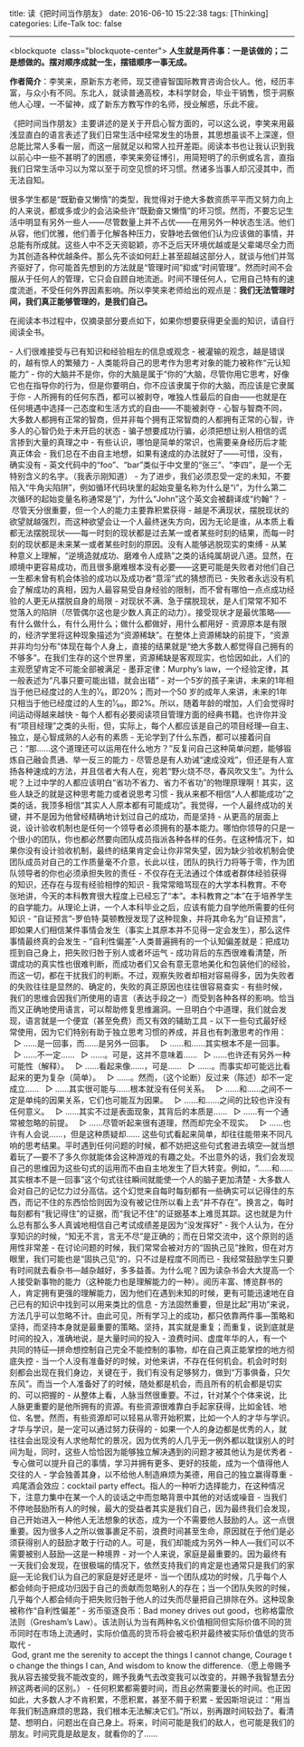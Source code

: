 title: 读《把时间当作朋友》
date: 2016-06-10 15:22:38
tags: [Thinking]
categories: Life-Talk
toc: false

---

<blockquote  class="blockquote-center">
**人生就是两件事：一是该做的；二是想做的。摆对顺序成就一生，摆错顺序一事无成。**
</blockquote>

**作者简介**：李笑来，原新东方老师，现艾德睿智国际教育咨询合伙人。他，经历丰富，与众小有不同。东北人，就读普通高校，本科学财会，毕业干销售，惯于洞察他人心理，一不留神，成了新东方教写作的名师，授业解惑，乐此不疲。

《把时间当作朋友》主要讲述的是关于开启心智方面的，可以这么说，李笑来用最浅显直白的语言表述了我们日常生活中经常发生的场景，其思想虽谈不上深邃，但总能比常人多看一层，而这一层就足以和常人拉开差距。阅读本书也让我认识到我以前心中一些不甚明了的困惑，李笑来旁征博引，用简短明了的示例或名言，直指我们日常生活中习以为常以至于司空见惯的坏习惯。然诸多当事人却沉浸其中，而无法自知。

很多学生都是“既勤奋又懒惰”的类型，我觉得对于绝大多数资质平平而又努力向上的人来说，都或多或少的会沾染些许“既勤奋又懒惰”的坏习惯。然而，不要忘记生活中明显有另外一些人——尽管数量上并不占优——在用另外一种状态生活。他们从容，他们优雅，他们善于化解各种压力，安静地去做他们认为应该做的事情，并总能有所成就。这些人中不乏天资聪颖，亦不乏后天环境优越或是父辈竭尽全力而为其创造各种优越条件。那么先不谈如何赶上甚至超越这部分人，就谈与他们并驾齐驱好了，你可能首先想到的方法就是“管理时间”抑或“时间管理”。然而时间不会服从于任何人的管理，它只会自顾自地流逝。时间不理任何人，它用自己特有的速度流逝，不受任何外界因素影响。所以李笑来老师给出的观点是：**我们无法管理时间，我们真正能够管理的，是我们自己。**

在阅读本书过程中，仅摘录部分要点如下，如果你想要获得更全面的知识，请自行阅读全书。

- 人们很难接受与已有知识和经验相左的信息或观念
- 被灌输的观念，越是错误的，越有惊人的繁殖力
- 人类能将自己的思考作为思考对象的能力被称作“元认知能力”
- 你的大脑并不是你，你的大脑是属于“你的”大脑，尽管你用它思考，好像它也在指导你的行为，但是你要明白，你不应该隶属于你的大脑，而应该是它隶属于你
- 人所拥有的任何东西，都可以被剥夺，唯独人性最后的自由——也就是在任何境遇中选择一己态度和生活方式的自由——不能被剥夺
- 心智与智商不同，大多数人都拥有正常的智商，但并非每个拥有正常智商的人都拥有正常的心智，许多人的心智仍处于未开启的状态
- 骗子想要成功行骗，必须把想让别人相信的谎言掺到大量的真理之中
- 有些认识，哪怕是简单的常识，也需要亲身经历后才能真正体会
- 我们总在不由自主地想，如果有速成的办法就好了——可惜，没有，确实没有
- 英文代码中的“foo”、“bar”类似于中文里的“张三”、“李四”，是一个无特别含义的名字。（我表示刚知道）
- 为了进步，我们必须忍受一定的未知，不要陷入“牛角尖陷阱”，例如循环代码块里的起始变量名称为什么是“i”，为什么第二次循环的起始变量名称通常是“j”，为什么“John”这个英文会被翻译成“约翰”？
- 尽管天分很重要，但一个人的能力主要靠积累获得
- 越是不满现状，摆脱现状的欲望就越强烈，而这种欲望会让一个人最终迷失方向，因为无论是谁，从本质上看都无法摆脱现状——每一时刻的现状都是过去某一或者某些时刻的结果，而每一时刻的现状都是未来某一或者某些时刻的原因。没有人能够逃脱现实的束缚
- 从某种意义上理解，“逆境造就成功、磨难令人成熟”之类的话纯属胡说八道。显然，在顺境中更容易成功，而且很多磨难根本没有必要——这更可能是失败者对他们自己一生都未曾有机会体验的成功以及成功者“意淫”式的猜想而已
- 失败者永远没有机会了解成功的真相，因为人最容易受自身经验的限制，而不曾有哪怕一点点成功经验的人更无从摆脱自身的局限
- 对现状不满、急于摆脱现状，是人们常常不知不觉落入的陷阱（尽管偶尔这也是少数人真正的动力）。接受现状才是最优策略——有什么做什么，有什么用什么；做什么都做好，用什么都用好
- 资源原本是有限的，经济学里将这种现象描述为“资源稀缺”。在整体上资源稀缺的前提下，“资源并非均匀分布”体现在每个人身上，直接的结果就是“绝大多数人都觉得自己拥有的不够多”。在我们生存的这个世界里，资源稀缺是客观现实，也恰因如此，人们的主观愿望肯定不可能全部被满足
- 墨菲定律：Murphy’s law，一个经验定律，其一般表述为“凡事只要可能出错，就会出错”
- 对一个5岁的孩子来讲，未来的1年相当于他已经度过的人生的¹⁄₅，即20%；而对一个50 岁的成年人来讲，未来的1年只相当于他已经度过的人生的¹⁄₅₀，即2%。所以，随着年龄的增加，人们会觉得时间运动得越来越快
- 每个人都有必要阅读项目管理方面的经典书籍。也许你并没有“项目经理”之类的头衔，但，实际上，每个人都应该是自己的项目经理—自主、独立，是心智成熟的人必有的素质
- 无论学到了什么东西，都可以接着问自己：“那……这个道理还可以运用在什么地方？”反复问自己这种简单问题，能够锻炼自己融会贯通、举一反三的能力
- 尽管总是有人劝诫“速成没戏”，但还是有人宣扬各种速成的方法，并且信者大有人在，宛若“野火烧不尽，春风吹又生”。为什么呢？上过中学的人都应该明白“省功不省力、省力不省功”的物理原理啊！其实，这些人缺乏的就是这种思考能力或者说思考习惯
- 我从来都不相信“人人都能成功”之类的话，我顶多相信“其实人人原本都有可能成功”。我觉得，一个人最终成功的关键，并不是因为他曾经精确地计划过自己的成功，而是坚持
- 从更高的层面上说，设计验收机制也是任何一个领导者必须拥有的基本能力。哪怕你领导的只是一个很小的团队，你也都必然要向团队成员指派各种各样的任务。在这种情况下，如果你没有设计验收机制，最终的结果肯定会让你非常失望，因为缺少验收机制会使团队成员对自己的工作质量毫不介意，长此以往，团队的执行力将等于零，作为团队领导者的你也必须承担失败的责任
- 不仅存在无法通过个体或者群体经验获得的知识，还存在与现有经验相悖的知识
- 我常常暗骂现在的大学本科教育。不夸张地讲，今天的本科教育很大程度上已经忘了“本”。本科教育之“本”在于培养学生的自学能力。从理论上讲，一个人本科毕业之后，应该有能力自学他所需要的任何知识
- “自证预言”-罗伯特·莫顿教授发现了这种现象，并将其命名为“自证预言”，即如果人们相信某件事情会发生（事实上其原本并不见得一定会发生），那么这件事情最终真的会发生
- “自利性偏差”-人类普遍拥有的一个认知偏差就是：把成功揽到自己身上，把失败归咎于别人或者坏运气
- 成功背后的东西很难看清楚，所谓成功的真实性也很难判断，而成功者们又会有意无意地美化和包装他们的经验，而这一切，都在干扰我们的判断。不过，观察失败者却相对容易得多，因为失败者的失败往往是显然的、确定的，失败的真正原因也往往很容易查实
- 有些时候，我们的思维会因我们所使用的语言（表达手段之一）而受到各种各样的影响。恰当而又正确地使用语言，可以帮助修复思维漏洞。一旦明白个中道理，我们就会发现，语言就是一个便宜（甚至免费）而又有效的辅助工具
- 以下一些句式最好经常使用，因为它们特别有助于独立思考习惯的养成，并且也有刺激思考的作用：
  ▷ ……是一回事，而……是另外一回事。
  ▷ ……和……其实根本不是一回事。
  ▷ ……不一定……
  ▷ ……。可是，这并不意味着……
  ▷ ……也许还有另外一种可能性（解释）。
  ▷ ……看起来像……，可是……
  ▷ ……。而事实却可能远比看起来的更为复杂（简单）。
  ▷ ……。然而，（这个论断）反过来（陈述）却不一定成立……
  ▷ ……其实很可能与……根本就没有任何关系。
  ▷ ……和……之间不一定是单纯的因果关系，它们也可能互为因果。
  ▷ ……和……之间的比较也许没有任何意义。
  ▷ ……其实不过是表面现象，其背后的本质是……
  ▷ ……有一个通常被忽略的前提。
  ▷ ……尽管听起来很有道理，然而却完全不现实。
  ▷ ……也许有人会说……，但是这种质疑却……
这些句式看起来简单，却往往能带来不同凡响的思考结果。平时遇到任何问题的时候，都不妨把这些句式套进去填空—就当想着玩了—要不了多久你就能体会这种游戏的有趣之处。不出意外的话，我们会发现自己的思维因为这些句式的运用而不由自主地发生了巨大转变。例如，“……和……其实根本不是一回事”这个句式往往瞬间就能使一个人的脑子更加清楚
- 大多数人会对自己的记忆力过分高估。这个幻觉来自每时每刻都有一些确实可以记得住的东西，而记不住的东西恰恰则因为没有被记住所以看上去“并不存在”。换言之，每时每刻都有“我记得住”的证据，而“我记不住”的证据基本上难觅其踪。这也就是为什么总有那么多人真诚地相信自己考试成绩差是因为“没发挥好”
- 我个人认为，在分享知识的时候，“知无不言，言无不尽”是正确的；而在日常交流中，这个原则的适用性非常差
- 在讨论问题的时候，我们常常会被对方的“固执己见”挫败，但在对方眼里，我们可能也是“固执己见”的，只不过是程度不同而已
- 我经常鼓励学生只要有时间就去看杂书—越杂越好，多多益善。为什么呢？因为读杂书会大大提高一个人接受新事物的能力（这种能力也是理解能力的一种）。阅历丰富、博览群书的人，肯定拥有更强的理解能力，因为他们在遇到未知的时候，更有可能迅速地在自己已有的知识中找到可以用来类比的信息
- 方法固然重要，但是比起“用功”来说，方法几乎可以忽略不计。由此可见，所有学习上的成功，都只依靠两件事—策略和坚持，而坚持本身就是最重要的策略。坚持，其实就是重复；而重复，说到底就是时间的投入，准确地说，是大量时间的投入
- 浪费时间、虚度年华的人，有一个共同的特征—拼命想控制自己完全不能控制的事物，却在自己真正能掌控的地方彻底失控
- 当一个人没有准备好的时候，对他来讲，不存在任何机会。机会时时刻刻都会出现在我们身边，关键在于，我们有没有足够努力，做到“万事俱备，只欠东风”。而当一个人准备好了的时候，随处都是机会，而且所有的机会都是切实的、可以把握的
- 从整体上看，人脉当然很重要。不过，针对某个个体来说，比人脉更重要的是他所拥有的资源。有些资源很难靠白手起家获得，比如金钱、地位、名誉。然而，有些资源却可以轻易从零开始积累，比如一个人的才华与学识。才华与学识，是一定可以通过努力获得的
- 如果一个人的身边都是优秀的人，就往往会出现没有人求他帮忙的景况，因为优秀的人几乎无一例外都以耽误别人的时间为耻，同时，这些人恰恰因为能够独立解决遇到的问题才被其他认为是优秀者
- 专心做可以提升自己的事情，学习并拥有更多、更好的技能，成为一个值得他人交往的人
- 学会独善其身，以不给他人制造麻烦为美德，用自己的独立赢得尊重
- 鸡尾酒会效应：cocktail party effect。指人的一种听力选择能力，在这种情况下，注意力集中在某一个人的谈话之中而忽略背景中其他的对话或噪音
- 当我们不停地鼓励所有人的时候，最大的受益者其实是我们自己，因为最终我们会发现，自己开始进入一种他人无法想象的状态，成为一个不需要他人鼓励的人。这一点很重要。因为很多人之所以做事裹足不前，浪费时间甚至生命，原因就在于他们是必须获得别人的鼓励才敢于行动的人。可是，我们却能成为另外一种人—我们可以不需要被别人鼓励—这是一种境界
- 对一个人来说，家庭是最重要的。因为最终有一天我们会发现，在很极端的情况下，依然支持我们的肯定是也通常只是我们的家庭—无论我们认为自己的家庭是好还是坏
- 当一个团队成功的时候，几乎每个人都会倾向于把成功归因于自己的贡献而忽略别人的存在；当一个团队失败的时候，几乎每个人都会倾向于把失败归咎于他人的过失而尽量把自己排除在外。这种现象被称作“自利性偏差”
- 劣币驱逐良币：Bad money drives out good，也称格雷欣法则（Gresham’s Law）。该法则认为当有两种名义价值相同但实际价值不同的货币同时在市场上流通时，实际价值高的货币将会被屯积并最终被实际价值低的货币取代
- God, grant me the serenity to accept the things I cannot change, Courage to change the things I can, And wisdom to know the difference.（愿上帝赐予我从容去接受我不能改变的，赐予我勇气去改变我可以改变的，并赐予我智慧去分辨这两者间的区别。）
- 任何积累都需要时间，而且必然需要漫长的时间。也正因如此，大多数人才不肯积累，不愿积累，甚至不屑于积累
- 爱因斯坦说过：“用当年我们制造麻烦的思路，我们根本无法解决它们。”所以，别再跟时间较劲了。看清楚、想明白，问题出在自己身上。将来，时间可能是我们的敌人，也可能是我们的朋友。时间究竟是敌是友，就看你的了……
